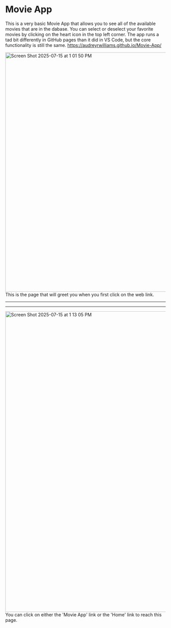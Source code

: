 # Movie App

This is a very basic Movie App that allows you to see all of the available movies that are in the dabase.  You can select or deselect your favorite movies by clicking on the heart icon in the top left corner.  The app runs a tad bit differently in GitHub pages than it did in VS Code, but the core functionality is still the same. https://audreyrwilliams.github.io/Movie-App/

<img width="668" height="751" alt="Screen Shot 2025-07-15 at 1 01 50 PM" src="https://github.com/user-attachments/assets/6e1a62c7-184b-4d82-84e2-da40611614f4" /> This is the page that will greet you when you first click on the web link.  <hr><hr>
<img width="847" height="943" alt="Screen Shot 2025-07-15 at 1 13 05 PM" src="https://github.com/user-attachments/assets/6413a57e-d288-4b3d-9efa-fd3cced88ee3" /> You can click on either the 'Movie App' link or the 'Home' link to reach this page.
